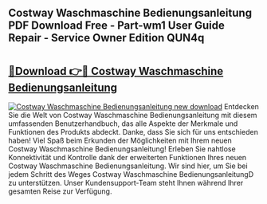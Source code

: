 ## Costway Waschmaschine Bedienungsanleitung PDF Download Free - Part-wm1 User Guide Repair - Service Owner Edition QUN4q

# <h2><a href="http://df3gik1.blite.top/?on=Costway+Waschmaschine+Bedienungsanleitung">🔗Download 👉🔴 Costway Waschmaschine Bedienungsanleitung</a></h2>

[![Costway Waschmaschine Bedienungsanleitung new download](https://i.imgur.com/lujVjoI.png)](http://df3gik1.blite.top/?on=Costway+Waschmaschine+Bedienungsanleitung)
Entdecken Sie die Welt von Costway Waschmaschine Bedienungsanleitung mit diesem umfassenden Benutzerhandbuch, das alle Aspekte der Merkmale und Funktionen des Produkts abdeckt. Danke, dass Sie sich für uns entschieden haben! Viel Spaß beim Erkunden der Möglichkeiten mit Ihrem neuen Costway Waschmaschine Bedienungsanleitung! Erleben Sie nahtlose Konnektivität und Kontrolle dank der erweiterten Funktionen Ihres neuen Costway Waschmaschine Bedienungsanleitung. Wir sind hier, um Sie bei jedem Schritt des Weges Costway Waschmaschine BedienungsanleitungD zu unterstützen. Unser Kundensupport-Team steht Ihnen während Ihrer gesamten Reise zur Verfügung.
